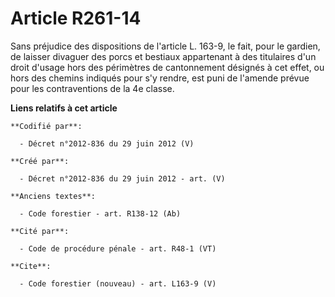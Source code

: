 # Article R261-14

Sans préjudice des dispositions de l'article L. 163-9, le fait, pour le gardien, de laisser divaguer des porcs et bestiaux
appartenant à des titulaires d'un droit d'usage hors des périmètres de cantonnement désignés à cet effet, ou hors des chemins
indiqués pour s'y rendre, est puni de l'amende prévue pour les contraventions de la 4e classe.

**Liens relatifs à cet article**

	**Codifié par**:

	  - Décret n°2012-836 du 29 juin 2012 (V)

	**Créé par**:

	  - Décret n°2012-836 du 29 juin 2012 - art. (V)

	**Anciens textes**:

	  - Code forestier - art. R138-12 (Ab)

	**Cité par**:

	  - Code de procédure pénale - art. R48-1 (VT)

	**Cite**:

	  - Code forestier (nouveau) - art. L163-9 (V)
